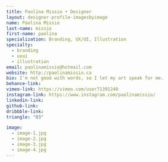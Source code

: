 ```yaml
---
title: Paolina Missio • Designer
layout: designer-profile-imagesbyimage
name: Paolina Missio
last-name: missio
first-name: paolina
specialization: Branding, UX/UI, Illustration
specialty:
  - branding
  - uxui
  - illustration
email: paolinamissio@hotmail.com
website: http://paolinamissio.ca
bio: I'm not good with words, so I let my art speak for me.
behance-link:
vimeo-link: https://vimeo.com/user71391240
instagram-link: https://www.instagram.com/paolinamissio/
linkedin-link:
github-link:
dribbble-link:
triangle: "03"

image:
  - image-1.jpg
  - image-2.jpg
  - image-3.jpg
  - image-4.jpg
---
```

